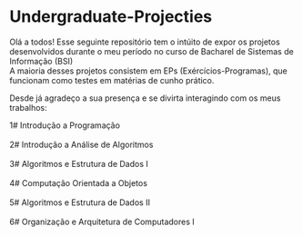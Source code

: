 # Undergraduate-Projecties

Olá a todos!
Esse seguinte repositório tem o intúito de expor os projetos desenvolvidos durante o meu período no curso de Bacharel de Sistemas de Informação (BSI)<br>
A maioria desses projetos consistem em EPs (Exércícios-Programas), que funcionam como testes em matérias de cunho prático.<br>

Desde já agradeço a sua presença e se divirta interagindo com os meus trabalhos:

1# Introdução a Programação
<br>
<br>
2# Introdução a Análise de Algoritmos
<br>
<br>
3# Algoritmos e Estrutura de Dados I
<br>
<br>
4# Computação Orientada a Objetos
<br>
<br>
5# Algoritmos e Estrutura de Dados II
<br>
<br>
6# Organização e Arquitetura de Computadores I
